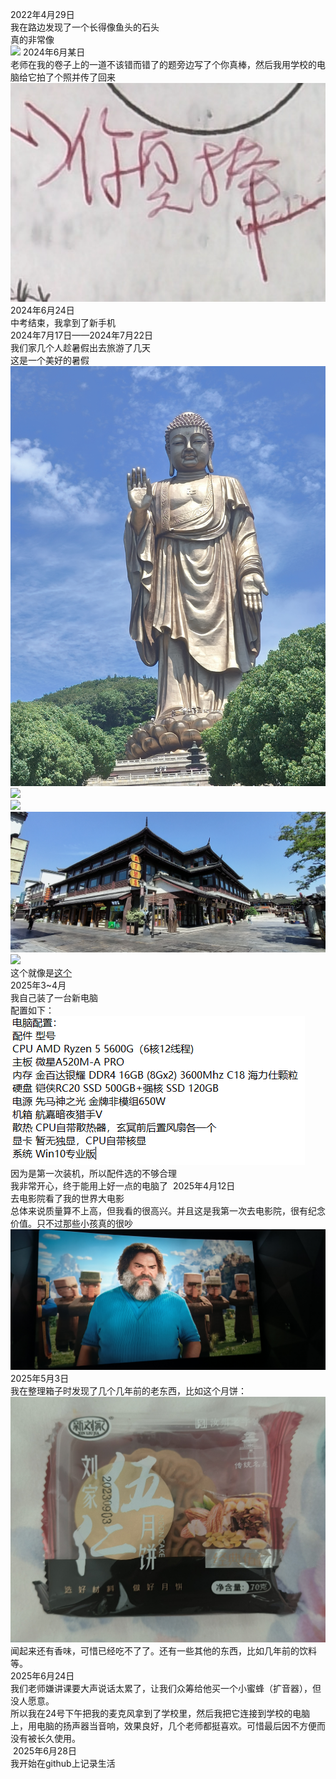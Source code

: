2022年4月29日  
我在路边发现了一个长得像鱼头的石头  
真的非常像  
![](https://github.com/YuOmc/YuOmc.github.io/blob/main/20250718141548861.jpg?raw=true)
2024年6月某日  
老师在我的卷子上的一道不该错而错了的题旁边写了个你真棒，然后我用学校的电脑给它拍了个照并传了回来  
![](https://github.com/YuOmc/YuOmc.github.io/blob/main/%E6%8D%95%E8%8E%B7.PNG?raw=true)  
2024年6月24日  
中考结束，我拿到了新手机    
2024年7月17日——2024年7月22日  
我们家几个人趁暑假出去旅游了几天  
这是一个美好的暑假  
![](https://github.com/YuOmc/YuOmc.github.io/blob/main/IMG20240718103801.jpg?raw=true)  
![](https://github.com/YuOmc/YuOmc.github.io/blob/main/IMG20240718120910.jpg?raw=true)  
![](https://github.com/YuOmc/YuOmc.github.io/blob/main/IMG20240720154410.jpg?raw=true)  
![](https://github.com/YuOmc/YuOmc.github.io/blob/main/IMG_20240722_094259.jpg?raw=true)  
![](https://github.com/YuOmc/YuOmc.github.io/blob/main/IMG20240719171743.jpg?raw=true)  
这个就像是[这个](https://www.mcmod.cn/class/9499.html)  
2025年3~4月  
我自己装了一台新电脑  
配置如下：  
![](https://github.com/YuOmc/YuOmc.github.io/blob/main/%E5%B1%8F%E5%B9%95%E6%88%AA%E5%9B%BE%202025-07-18%20140711.png?raw=true)  
因为是第一次装机，所以配件选的不够合理  
我非常开心，终于能用上好一点的电脑了 
![]()
2025年4月12日  
去电影院看了我的世界大电影  
总体来说质量算不上高，但我看的很高兴。并且这是我第一次去电影院，很有纪念价值。只不过那些小孩真的很吵  
![](https://github.com/YuOmc/YuOmc.github.io/blob/main/IMG20250412200134.jpg?raw=true)  
2025年5月3日  
我在整理箱子时发现了几个几年前的老东西，比如这个月饼：  
![](https://github.com/YuOmc/YuOmc.github.io/blob/main/IMG20250503172302.jpg?raw=true)  
闻起来还有香味，可惜已经吃不了了。还有一些其他的东西，比如几年前的饮料等。  
2025年6月24日  
我们老师嫌讲课要大声说话太累了，让我们众筹给他买一个小蜜蜂（扩音器），但没人愿意。  
所以我在24号下午把我的麦克风拿到了学校里，然后我把它连接到学校的电脑上，用电脑的扬声器当音响，效果良好，几个老师都挺喜欢。可惜最后因不方便而没有被长久使用。  
![]()
2025年6月28日  
我开始在github上记录生活
